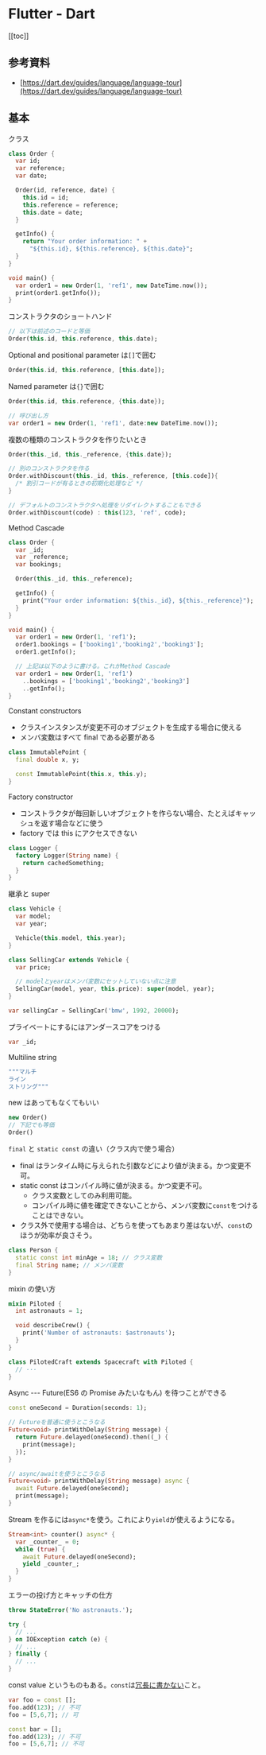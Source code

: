 # Flutter - Dart

[[toc]]

## 参考資料

- [https://dart.dev/guides/language/language-tour](https://dart.dev/guides/language/language-tour)

## 基本

クラス

```dart
class Order {
  var id;
  var reference;
  var date;

  Order(id, reference, date) {
    this.id = id;
    this.reference = reference;
    this.date = date;
  }

  getInfo() {
    return "Your order information: " +
      "${this.id}, ${this.reference}, ${this.date}";
  }
}

void main() {
  var order1 = new Order(1, 'ref1', new DateTime.now());
  print(order1.getInfo());
}
```

コンストラクタのショートハンド

```dart
// 以下は前述のコードと等価
Order(this.id, this.reference, this.date);
```

Optional and positional parameter は`[]`で囲む

```dart
Order(this.id, this.reference, [this.date]);
```

Named parameter は`{}`で囲む

```dart
Order(this.id, this.reference, {this.date});

// 呼び出し方
var order1 = new Order(1, 'ref1', date:new DateTime.now());
```

複数の種類のコンストラクタを作りたいとき

```dart
Order(this._id, this._reference, {this.date});

// 別のコンストラクタを作る
Order.withDiscount(this._id, this._reference, [this.code]){
  /* 割引コードが有るときの初期化処理など */
}

// デフォルトのコンストラクタへ処理をリダイレクトすることもできる
Order.withDiscount(code) : this(123, 'ref', code);
```

Method Cascade

```dart
class Order {
  var _id;
  var _reference;
  var bookings;

  Order(this._id, this._reference);

  getInfo() {
    print("Your order information: ${this._id}, ${this._reference}");
  }
}

void main() {
  var order1 = new Order(1, 'ref1');
  order1.bookings = ['booking1','booking2','booking3'];
  order1.getInfo();

  // 上記は以下のように書ける。これがMethod Cascade
  var order1 = new Order(1, 'ref1')
    ..bookings = ['booking1','booking2','booking3']
    ..getInfo();
}
```

Constant constructors

- クラスインスタンスが変更不可のオブジェクトを生成する場合に使える
- メンバ変数はすべて final である必要がある

```dart
class ImmutablePoint {
  final double x, y;

  const ImmutablePoint(this.x, this.y);
}
```

Factory constructor

- コンストラクタが毎回新しいオブジェクトを作らない場合、たとえばキャッシュを返す場合などに使う
- factory では this にアクセスできない

```dart
class Logger {
  factory Logger(String name) {
    return cachedSomething;
  }
}
```

継承と super

```dart
class Vehicle {
  var model;
  var year;

  Vehicle(this.model, this.year);
}

class SellingCar extends Vehicle {
  var price;

  // modelとyearはメンバ変数にセットしていない点に注意
  SellingCar(model, year, this.price): super(model, year);
}

var sellingCar = SellingCar('bmw', 1992, 20000);
```

プライベートにするにはアンダースコアをつける

```dart
var _id;
```

Multiline string

```dart
"""マルチ
ライン
ストリング"""
```

new はあってもなくてもいい

```dart
new Order()
// 下記でも等価
Order()
```

`final` と `static const` の違い（クラス内で使う場合）

- final はランタイム時に与えられた引数などにより値が決まる。かつ変更不可。
- static const はコンパイル時に値が決まる。かつ変更不可。
  - クラス変数としてのみ利用可能。
  - コンパイル時に値を確定できないことから、メンバ変数に`const`をつけることはできない。
- クラス外で使用する場合は、どちらを使ってもあまり差はないが、`const`のほうが効率が良さそう。

```dart
class Person {
  static const int minAge = 18; // クラス変数
  final String name; // メンバ変数
}
```

mixin の使い方

```dart
mixin Piloted {
  int astronauts = 1;

  void describeCrew() {
    print('Number of astronauts: $astronauts');
  }
}

class PilotedCraft extends Spacecraft with Piloted {
  // ···
}
```

Async --- Future(ES6 の Promise みたいなもん) を待つことができる

```dart
const oneSecond = Duration(seconds: 1);

// Futureを普通に使うとこうなる
Future<void> printWithDelay(String message) {
  return Future.delayed(oneSecond).then((_) {
    print(message);
  });
}

// async/awaitを使うとこうなる
Future<void> printWithDelay(String message) async {
  await Future.delayed(oneSecond);
  print(message);
}
```

Stream を作るには`async*`を使う。これにより`yield`が使えるようになる。

```dart
Stream<int> counter() async* {
  var _counter_ = 0;
  while (true) {
    await Future.delayed(oneSecond);
    yield _counter_;
  }
}
```

エラーの投げ方とキャッチの仕方

```dart
throw StateError('No astronauts.');

try {
  // ...
} on IOException catch (e) {
  // ...
} finally {
  // ...
}
```

const value というものもある。`const`は[冗長に書かない](https://dart.dev/guides/language/effective-dart/usage#dont-use-const-redundantly)こと。

```dart
var foo = const [];
foo.add(123); // 不可
foo = [5,6,7]; // 可

const bar = [];
foo.add(123); // 不可
foo = [5,6,7]; // 不可
```
